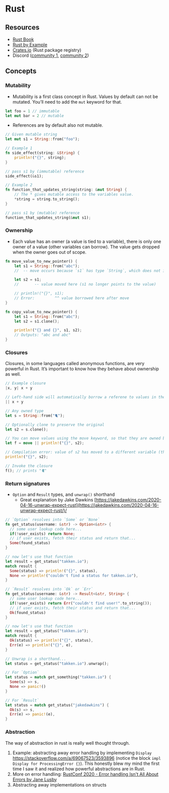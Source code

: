 # Rust

## Resources

- [Rust Book](https://doc.rust-lang.org/book/)
- [Rust by Example](https://doc.rust-lang.org/rust-by-example/)
- [Crates.io](https://crates.io/) (Rust package registry)
- Discord ([community 1](https://discord.gg/rust-lang),
  [community 2](https://discord.com/invite/rust-lang-community))

## Concepts

### Mutability

- Mutability is a first class concept in Rust. Values by default can not be mutated. You’ll need to
  add the `mut` keyword for that.

```rust
let foo = 1 // immutable
let mut bar = 2 // mutable
```

- References are by default also not mutable.

```rust
// Given mutable string
let mut s1 = String::from("foo");
```

```rust
// Example 1
fn side_effect(string: &String) {
    println!("{}", string);
}

// pass s1 by (immutable) reference
side_effect(&s1);
```

```rust
// Example 2
fn function_that_updates_string(string: &mut String) {
    // The * gives mutable access to the variables value.
    *string = string.to_string();
}

// pass s1 by (mutable) reference
function_that_updates_string(&mut s1);
```

### Ownership

- Each value has an owner (a value is tied to a variable), there is only one owner of a value (other
  variables can borrow). The value gets dropped when the owner goes out of scope.

```rust
fn move_value_to_new_pointer() {
    let s1 = String::from("abc");
    //  -- move occurs because `s1` has type `String`, which does not implement the `Copy` trait

    let s2 = s1;
    //       -- value moved here (s1 no longer points to the value)

    // println!("{}", s1);
    // Error:         ^^ value borrowed here after move
}

fn copy_value_to_new_pointer() {
    let s1 = String::from("abc");
    let s2 = s1.clone();

    println!("{} and {}", s1, s2);
    // Outputs: "abc and abc"
}
```

### Closures

Closures, in some languages called anonymous functions, are very powerful in Rust. It’s important to
know how they behave about ownership as well.

```rust
// Example closure
|x, y| x + y

// Left-hand side will automatically borrow a referene to values in the enclosing scope
|| x + y
```

```rust
// Any owned type
let s = String::from("🐈");

// Optionally clone to preserve the original
let s2 = s.clone();

// You can move values using the move keyword, so that they are owned by the closure.
let f = move || println!("{}", s2);

// Compilation error: value of s2 has moved to a different variable (that inside of the closure).
println!("{}", s2);

// Invoke the closure
f(); // prints "🐈"
```

### Return signatures

- `Option` and `Result` types, and `unwrap()` shorthand
  - Great explanation by Jake Dawkins
    [https://jakedawkins.com/2020-04-16-unwrap-expect-rust](https://jakedawkins.com/2020-04-16-unwrap-expect-rust/)/

```rust
// `Option` resolves into `Some` or `None`
fn get_status(username: &str) -> Option<&str> {
  // some user lookup code here...
  if(!user_exists) return None;
  // if user exists, fetch their status and return that...
  Some(found_status)
}

// now let's use that function
let result = get_status("takken.io");
match result {
  Some(status) => println!("{}", status),
  None => println!("couldn't find a status for takken.io"),
}
```

```rust
// `Result` resolves into `Ok` or `Err`
fn get_status(username: &str) -> Result<&str, String> {
  // some user lookup code here...
  if(!user_exists) return Err("couldn't find user!".to_string());
  // if user exists, fetch their status and return that...
  Ok(found_status)
}

// now let's use that function
let result = get_status("takken.io");
match result {
  Ok(status) => println!("{}", status),
  Err(e) => println!("{}", e),
}
```

```rust
// Unwrap is a shorthand...
let status = get_status("takken.io").unwrap();

// For `Option`
let status = match get_something("takken.io") {
  Some(s) => s,
  None => panic!()
}

// For `Result`
let status = match get_status("jakedawkins") {
  Ok(s) => s,
  Err(e) => panic!(e),
}
```

### Abstraction

The way of abstraction in rust is really well thought through.

1. Example: abstracting away error handling by implementing `Display`
   https://stackoverflow.com/a/69067523/3593896 (notice the block
   `impl Display for ProcessingError {}`). This honestly blew my mind the first time I saw it and
   realized how powerful abstractions are in Rust.
2. More on error handling:
   [RustConf 2020 - Error handling Isn't All About Errors by Jane Lusby](https://www.youtube.com/watch?v=rAF8mLI0naQ)
3. Abstracting away implementations on structs
